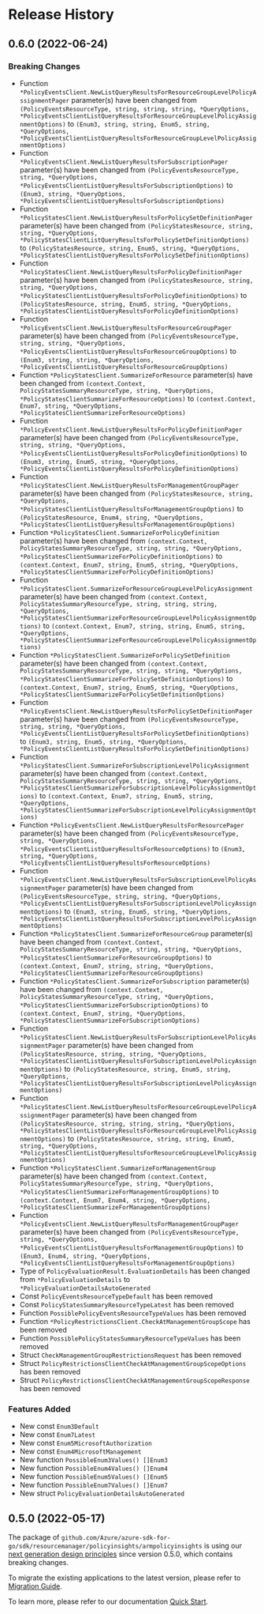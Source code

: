 # Release History

## 0.6.0 (2022-06-24)
### Breaking Changes

- Function `*PolicyEventsClient.NewListQueryResultsForResourceGroupLevelPolicyAssignmentPager` parameter(s) have been changed from `(PolicyEventsResourceType, string, string, string, *QueryOptions, *PolicyEventsClientListQueryResultsForResourceGroupLevelPolicyAssignmentOptions)` to `(Enum3, string, string, Enum5, string, *QueryOptions, *PolicyEventsClientListQueryResultsForResourceGroupLevelPolicyAssignmentOptions)`
- Function `*PolicyEventsClient.NewListQueryResultsForSubscriptionPager` parameter(s) have been changed from `(PolicyEventsResourceType, string, *QueryOptions, *PolicyEventsClientListQueryResultsForSubscriptionOptions)` to `(Enum3, string, *QueryOptions, *PolicyEventsClientListQueryResultsForSubscriptionOptions)`
- Function `*PolicyStatesClient.NewListQueryResultsForPolicySetDefinitionPager` parameter(s) have been changed from `(PolicyStatesResource, string, string, *QueryOptions, *PolicyStatesClientListQueryResultsForPolicySetDefinitionOptions)` to `(PolicyStatesResource, string, Enum5, string, *QueryOptions, *PolicyStatesClientListQueryResultsForPolicySetDefinitionOptions)`
- Function `*PolicyStatesClient.NewListQueryResultsForPolicyDefinitionPager` parameter(s) have been changed from `(PolicyStatesResource, string, string, *QueryOptions, *PolicyStatesClientListQueryResultsForPolicyDefinitionOptions)` to `(PolicyStatesResource, string, Enum5, string, *QueryOptions, *PolicyStatesClientListQueryResultsForPolicyDefinitionOptions)`
- Function `*PolicyEventsClient.NewListQueryResultsForResourceGroupPager` parameter(s) have been changed from `(PolicyEventsResourceType, string, string, *QueryOptions, *PolicyEventsClientListQueryResultsForResourceGroupOptions)` to `(Enum3, string, string, *QueryOptions, *PolicyEventsClientListQueryResultsForResourceGroupOptions)`
- Function `*PolicyStatesClient.SummarizeForResource` parameter(s) have been changed from `(context.Context, PolicyStatesSummaryResourceType, string, *QueryOptions, *PolicyStatesClientSummarizeForResourceOptions)` to `(context.Context, Enum7, string, *QueryOptions, *PolicyStatesClientSummarizeForResourceOptions)`
- Function `*PolicyEventsClient.NewListQueryResultsForPolicyDefinitionPager` parameter(s) have been changed from `(PolicyEventsResourceType, string, string, *QueryOptions, *PolicyEventsClientListQueryResultsForPolicyDefinitionOptions)` to `(Enum3, string, Enum5, string, *QueryOptions, *PolicyEventsClientListQueryResultsForPolicyDefinitionOptions)`
- Function `*PolicyStatesClient.NewListQueryResultsForManagementGroupPager` parameter(s) have been changed from `(PolicyStatesResource, string, *QueryOptions, *PolicyStatesClientListQueryResultsForManagementGroupOptions)` to `(PolicyStatesResource, Enum4, string, *QueryOptions, *PolicyStatesClientListQueryResultsForManagementGroupOptions)`
- Function `*PolicyStatesClient.SummarizeForPolicyDefinition` parameter(s) have been changed from `(context.Context, PolicyStatesSummaryResourceType, string, string, *QueryOptions, *PolicyStatesClientSummarizeForPolicyDefinitionOptions)` to `(context.Context, Enum7, string, Enum5, string, *QueryOptions, *PolicyStatesClientSummarizeForPolicyDefinitionOptions)`
- Function `*PolicyStatesClient.SummarizeForResourceGroupLevelPolicyAssignment` parameter(s) have been changed from `(context.Context, PolicyStatesSummaryResourceType, string, string, string, *QueryOptions, *PolicyStatesClientSummarizeForResourceGroupLevelPolicyAssignmentOptions)` to `(context.Context, Enum7, string, string, Enum5, string, *QueryOptions, *PolicyStatesClientSummarizeForResourceGroupLevelPolicyAssignmentOptions)`
- Function `*PolicyStatesClient.SummarizeForPolicySetDefinition` parameter(s) have been changed from `(context.Context, PolicyStatesSummaryResourceType, string, string, *QueryOptions, *PolicyStatesClientSummarizeForPolicySetDefinitionOptions)` to `(context.Context, Enum7, string, Enum5, string, *QueryOptions, *PolicyStatesClientSummarizeForPolicySetDefinitionOptions)`
- Function `*PolicyEventsClient.NewListQueryResultsForPolicySetDefinitionPager` parameter(s) have been changed from `(PolicyEventsResourceType, string, string, *QueryOptions, *PolicyEventsClientListQueryResultsForPolicySetDefinitionOptions)` to `(Enum3, string, Enum5, string, *QueryOptions, *PolicyEventsClientListQueryResultsForPolicySetDefinitionOptions)`
- Function `*PolicyStatesClient.SummarizeForSubscriptionLevelPolicyAssignment` parameter(s) have been changed from `(context.Context, PolicyStatesSummaryResourceType, string, string, *QueryOptions, *PolicyStatesClientSummarizeForSubscriptionLevelPolicyAssignmentOptions)` to `(context.Context, Enum7, string, Enum5, string, *QueryOptions, *PolicyStatesClientSummarizeForSubscriptionLevelPolicyAssignmentOptions)`
- Function `*PolicyEventsClient.NewListQueryResultsForResourcePager` parameter(s) have been changed from `(PolicyEventsResourceType, string, *QueryOptions, *PolicyEventsClientListQueryResultsForResourceOptions)` to `(Enum3, string, *QueryOptions, *PolicyEventsClientListQueryResultsForResourceOptions)`
- Function `*PolicyEventsClient.NewListQueryResultsForSubscriptionLevelPolicyAssignmentPager` parameter(s) have been changed from `(PolicyEventsResourceType, string, string, *QueryOptions, *PolicyEventsClientListQueryResultsForSubscriptionLevelPolicyAssignmentOptions)` to `(Enum3, string, Enum5, string, *QueryOptions, *PolicyEventsClientListQueryResultsForSubscriptionLevelPolicyAssignmentOptions)`
- Function `*PolicyStatesClient.SummarizeForResourceGroup` parameter(s) have been changed from `(context.Context, PolicyStatesSummaryResourceType, string, string, *QueryOptions, *PolicyStatesClientSummarizeForResourceGroupOptions)` to `(context.Context, Enum7, string, string, *QueryOptions, *PolicyStatesClientSummarizeForResourceGroupOptions)`
- Function `*PolicyStatesClient.SummarizeForSubscription` parameter(s) have been changed from `(context.Context, PolicyStatesSummaryResourceType, string, *QueryOptions, *PolicyStatesClientSummarizeForSubscriptionOptions)` to `(context.Context, Enum7, string, *QueryOptions, *PolicyStatesClientSummarizeForSubscriptionOptions)`
- Function `*PolicyStatesClient.NewListQueryResultsForSubscriptionLevelPolicyAssignmentPager` parameter(s) have been changed from `(PolicyStatesResource, string, string, *QueryOptions, *PolicyStatesClientListQueryResultsForSubscriptionLevelPolicyAssignmentOptions)` to `(PolicyStatesResource, string, Enum5, string, *QueryOptions, *PolicyStatesClientListQueryResultsForSubscriptionLevelPolicyAssignmentOptions)`
- Function `*PolicyStatesClient.NewListQueryResultsForResourceGroupLevelPolicyAssignmentPager` parameter(s) have been changed from `(PolicyStatesResource, string, string, string, *QueryOptions, *PolicyStatesClientListQueryResultsForResourceGroupLevelPolicyAssignmentOptions)` to `(PolicyStatesResource, string, string, Enum5, string, *QueryOptions, *PolicyStatesClientListQueryResultsForResourceGroupLevelPolicyAssignmentOptions)`
- Function `*PolicyStatesClient.SummarizeForManagementGroup` parameter(s) have been changed from `(context.Context, PolicyStatesSummaryResourceType, string, *QueryOptions, *PolicyStatesClientSummarizeForManagementGroupOptions)` to `(context.Context, Enum7, Enum4, string, *QueryOptions, *PolicyStatesClientSummarizeForManagementGroupOptions)`
- Function `*PolicyEventsClient.NewListQueryResultsForManagementGroupPager` parameter(s) have been changed from `(PolicyEventsResourceType, string, *QueryOptions, *PolicyEventsClientListQueryResultsForManagementGroupOptions)` to `(Enum3, Enum4, string, *QueryOptions, *PolicyEventsClientListQueryResultsForManagementGroupOptions)`
- Type of `PolicyEvaluationResult.EvaluationDetails` has been changed from `*PolicyEvaluationDetails` to `*PolicyEvaluationDetailsAutoGenerated`
- Const `PolicyEventsResourceTypeDefault` has been removed
- Const `PolicyStatesSummaryResourceTypeLatest` has been removed
- Function `PossiblePolicyEventsResourceTypeValues` has been removed
- Function `*PolicyRestrictionsClient.CheckAtManagementGroupScope` has been removed
- Function `PossiblePolicyStatesSummaryResourceTypeValues` has been removed
- Struct `CheckManagementGroupRestrictionsRequest` has been removed
- Struct `PolicyRestrictionsClientCheckAtManagementGroupScopeOptions` has been removed
- Struct `PolicyRestrictionsClientCheckAtManagementGroupScopeResponse` has been removed

### Features Added

- New const `Enum3Default`
- New const `Enum7Latest`
- New const `Enum5MicrosoftAuthorization`
- New const `Enum4MicrosoftManagement`
- New function `PossibleEnum3Values() []Enum3`
- New function `PossibleEnum4Values() []Enum4`
- New function `PossibleEnum5Values() []Enum5`
- New function `PossibleEnum7Values() []Enum7`
- New struct `PolicyEvaluationDetailsAutoGenerated`


## 0.5.0 (2022-05-17)

The package of `github.com/Azure/azure-sdk-for-go/sdk/resourcemanager/policyinsights/armpolicyinsights` is using our [next generation design principles](https://azure.github.io/azure-sdk/general_introduction.html) since version 0.5.0, which contains breaking changes.

To migrate the existing applications to the latest version, please refer to [Migration Guide](https://aka.ms/azsdk/go/mgmt/migration).

To learn more, please refer to our documentation [Quick Start](https://aka.ms/azsdk/go/mgmt).